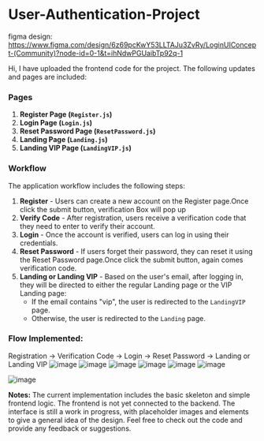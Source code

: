 # User-Authentication-Project

figma design: https://www.figma.com/design/6z69pcKwY53LLTAJu3ZvRy/LoginUIConcept-(Community)?node-id=0-1&t=ihNdwPGUaibTp92q-1

Hi, I have uploaded the frontend code for the project. The following updates and pages are included:

### Pages

1. **Register Page (`Register.js`)**
2. **Login Page (`Login.js`)**
3. **Reset Password Page (`ResetPassword.js`)**
4. **Landing Page (`Landing.js`)**
5. **Landing VIP Page (`LandingVIP.js`)**

### Workflow

The application workflow includes the following steps:

1. **Register** - Users can create a new account on the Register page.Once click the submit button, verification Box will pop up
2. **Verify Code** - After registration, users receive a verification code that they need to enter to verify their account.
3. **Login** - Once the account is verified, users can log in using their credentials.
4. **Reset Password** - If users forget their password, they can reset it using the Reset Password page.Once click the submit button, again comes verification code.
5. **Landing or Landing VIP** - Based on the user's email, after logging in, they will be directed to either the regular Landing page or the VIP Landing page:
   - If the email contains "vip", the user is redirected to the `LandingVIP` page.
   - Otherwise, the user is redirected to the `Landing` page.

### Flow Implemented:

Registration -> Verification Code -> Login -> Reset Password -> Landing or Landing VIP
![image](https://github.com/Iseul-park/User-Authentication-Project/assets/169954007/2a998178-a386-4a5e-8281-af8223eb7eed)
![image](https://github.com/Iseul-park/User-Authentication-Project/assets/169954007/80dc1896-1b30-4fa0-b46b-8062b0c34170)
![image](https://github.com/Iseul-park/User-Authentication-Project/assets/169954007/d0e79897-6787-4524-bf27-453471833a8e)
![image](https://github.com/Iseul-park/User-Authentication-Project/assets/169954007/d1cd4161-4069-4d6f-98db-b8ff83b0d908)
![image](https://github.com/Iseul-park/User-Authentication-Project/assets/169954007/61e63634-ff4a-4a51-863b-c73ed0eed0b7)
![image](https://github.com/Iseul-park/User-Authentication-Project/assets/169954007/ec8f6497-6142-43d1-8209-538e8edc6881)

![image](https://github.com/Iseul-park/User-Authentication-Project/assets/169954007/873006a8-634e-4997-9a88-b135a8337a4c)

**Notes:**
The current implementation includes the basic skeleton and simple frontend logic.
The frontend is not yet connected to the backend.
The interface is still a work in progress, with placeholder images and elements to give a general idea of the design.
Feel free to check out the code and provide any feedback or suggestions.
